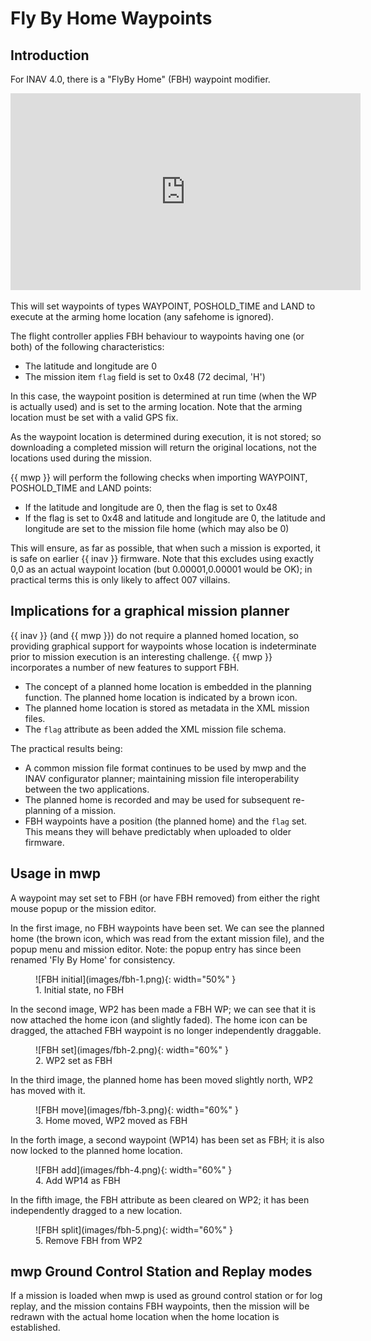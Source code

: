 # Fly By Home Waypoints

## Introduction

For INAV 4.0, there is a "FlyBy Home" (FBH) waypoint modifier.

<iframe width="560" height="315" src="https://www.youtube.com/embed/wjUzXyf2XEM" title="YouTube video player" frameborder="0" allow="accelerometer; autoplay; clipboard-write; encrypted-media; gyroscope; picture-in-picture" allowfullscreen></iframe>

This will set waypoints of types WAYPOINT, POSHOLD_TIME and LAND to execute at the arming home location (any safehome is ignored).

The flight controller applies FBH behaviour to waypoints having one (or both) of the following characteristics:

* The latitude and longitude are 0
* The mission item `flag` field is set to 0x48 (72 decimal, 'H')

In this case, the waypoint position is determined at run time (when the WP is actually used) and is set to the arming location. Note that the arming location must be set with a valid GPS fix.

As the waypoint location is determined during execution, it is not stored; so downloading a completed mission will return the original locations, not the locations used during the mission.

{{ mwp }} will perform the following checks when importing WAYPOINT, POSHOLD_TIME and LAND points:

* If the latitude and longitude are 0, then the flag is set to 0x48
* If the flag is set to 0x48 and latitude and longitude are 0, the latitude and longitude are set to the mission file home (which may also be 0)

This will ensure, as far as possible, that when such a mission is exported, it is safe on earlier {{ inav }} firmware. Note that this excludes using exactly 0,0 as an actual waypoint location (but 0.00001,0.00001 would be OK); in practical terms this is only likely to affect 007 villains.

## Implications for a graphical mission planner

{{ inav }} (and {{ mwp }}) do not require a planned homed location, so providing graphical support for waypoints whose location is indeterminate prior to mission execution is an interesting challenge. {{ mwp }} incorporates a number of new features to support FBH.

* The concept of a planned home location is embedded in the planning function. The planned home location is indicated by a brown icon.
* The planned home location is stored as metadata in the XML mission files.
* The `flag` attribute as been added the XML mission file schema.

The practical results being:

* A common mission file format continues to be used by mwp and the INAV configurator planner; maintaining mission file interoperability between the two applications.
* The planned home is recorded and may be used for subsequent re-planning of a mission.
* FBH waypoints have a position (the planned home) and the `flag` set. This means they will behave predictably when uploaded to older firmware.

## Usage in mwp

A waypoint may set set to FBH (or have FBH removed) from either the right mouse popup or the mission editor.

In the first image, no FBH waypoints have been set. We can see the planned home (the brown icon, which was read from the extant mission file), and the popup menu and mission editor. Note: the popup entry has since been renamed 'Fly By Home' for consistency.
<figure markdown>
![FBH initial](images/fbh-1.png){: width="50%" }
<figcaption>1. Initial state, no FBH</figcaption>
</figure>

In the second image, WP2 has been made a FBH WP; we can see that it is now attached the home icon (and slightly faded). The home icon can be dragged, the attached FBH waypoint is no longer independently draggable.
<figure markdown>
![FBH set](images/fbh-2.png){: width="60%" }
<figcaption>2. WP2 set as FBH</figcaption>
</figure>

In the third image, the planned home has been moved slightly north, WP2 has moved with it.
<figure markdown>
![FBH move](images/fbh-3.png){: width="60%" }
<figcaption>3. Home moved, WP2 moved as FBH</figcaption>
</figure>

In the forth image, a second waypoint (WP14) has been set as FBH; it is also now locked to the planned home location.
<figure markdown>
![FBH add](images/fbh-4.png){: width="60%" }
<figcaption>4. Add WP14 as FBH</figcaption>
</figure>

In the fifth image, the FBH attribute as been cleared on WP2; it has been independently dragged to a new location.
<figure markdown>
![FBH split](images/fbh-5.png){: width="60%" }
<figcaption>5. Remove FBH from WP2</figcaption>
</figure>

## mwp Ground Control Station and Replay modes

If a mission is loaded when mwp is used as ground control station or for log replay, and the mission contains FBH waypoints, then the mission will be redrawn with the actual home location when the home location is established.

